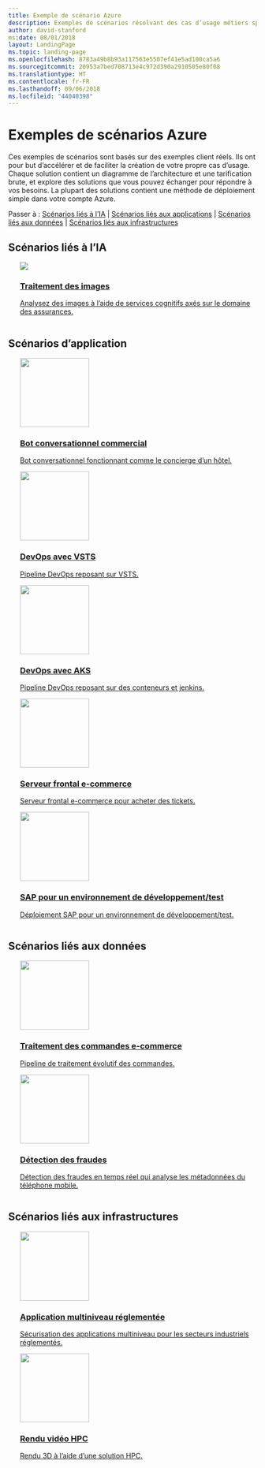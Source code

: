 ```yaml
---
title: Exemple de scénario Azure
description: Exemples de scénarios résolvant des cas d’usage métiers spécifiques
author: david-stanford
ms:date: 08/01/2018
layout: LandingPage
ms.topic: landing-page
ms.openlocfilehash: 8783a49b8b93a117563e5507ef41e5ad100ca5a6
ms.sourcegitcommit: 20953a7bed708713e4c972d390a2910505e80f08
ms.translationtype: HT
ms.contentlocale: fr-FR
ms.lasthandoff: 09/06/2018
ms.locfileid: "44040398"
---
```

# <a name="azure-example-scenarios"></a>Exemples de scénarios Azure

Ces exemples de scénarios sont basés sur des exemples client réels. Ils ont pour but d’accélérer et de faciliter la création de votre propre cas d’usage. Chaque solution contient un diagramme de l’architecture et une tarification brute, et explore des solutions que vous pouvez échanger pour répondre à vos besoins.  La plupart des solutions contient une méthode de déploiement simple dans votre compte Azure.

Passer à : [Scénarios liés à l’IA](#ai-scenarios) | [Scénarios liés aux applications](#application-scenarios) | [Scénarios liés aux données](#data-scenarios) | [Scénarios liés aux infrastructures](#infrastructure-scenarios) 

## <a name="ai-scenarios"></a>Scénarios liés à l’IA

<ul  class="panelContent cardsF">
<!-- SQL Data Warehouse -->
<li style="display: flex; flex-direction: column;">
    <a href="./ai/intelligent-apps-image-processing.md" style="display: flex; flex-direction: column; flex: 1 0 auto;">
        <div class="cardSize" style="flex: 1 0 auto; display: flex;">
            <div class="cardPadding" style="display: flex;">
                <div class="card">
                    <div class="cardImageOuter">
                        <div class="cardImage">
                            <img src="../_images/icons/cognitive.png" />
                        </div>
                    </div>
                    <div class="cardText">
                        <h3>Traitement des images</h3>
                        <p>Analysez des images à l’aide de services cognitifs axés sur le domaine des assurances.</p>
                    </div>
                </div>
            </div>
        </div>
    </a>
</li>
</ul>

## <a name="application-scenarios"></a>Scénarios d’application

<ul  class="panelContent cardsF">
<li style="display: flex; flex-direction: column;">
    <a href="./apps/commerce-chatbot.md" style="display: flex; flex-direction: column; flex: 1 0 auto;">
        <div class="cardSize" style="flex: 1 0 auto; display: flex;">
            <div class="cardPadding" style="display: flex;">
                <div class="card">
                    <div class="cardImageOuter">
                        <div class="cardImage">
                            <img src="../_images/icons/app-service.svg" height="140px" />
                        </div>
                    </div>
                    <div class="cardText">
                        <h3>Bot conversationnel commercial</h3>
                        <p>Bot conversationnel fonctionnant comme le concierge d’un hôtel.</p>
                    </div>
                </div>
            </div>
        </div>
    </a>
</li>
<li style="display: flex; flex-direction: column;">
    <a href="./apps/devops-dotnet-webapp.md" style="display: flex; flex-direction: column; flex: 1 0 auto;">
        <div class="cardSize" style="flex: 1 0 auto; display: flex;">
            <div class="cardPadding" style="display: flex;">
                <div class="card">
                    <div class="cardImageOuter">
                        <div class="cardImage">
                            <img src="../_images/icons/app-service.svg" height="140px" />
                        </div>
                    </div>
                    <div class="cardText">
                        <h3>DevOps avec VSTS</h3>
                        <p>Pipeline DevOps reposant sur VSTS. </p>
                    </div>
                </div>
            </div>
        </div>
    </a>
</li>
<li style="display: flex; flex-direction: column;">
    <a href="./apps/devops-with-aks.md" style="display: flex; flex-direction: column; flex: 1 0 auto;">
        <div class="cardSize" style="flex: 1 0 auto; display: flex;">
            <div class="cardPadding" style="display: flex;">
                <div class="card">
                    <div class="cardImageOuter">
                        <div class="cardImage">
                            <img src="../_images/icons/jenkins.svg" height="140px" />
                        </div>
                    </div>
                    <div class="cardText">
                        <h3>DevOps avec AKS</h3>
                        <p>Pipeline DevOps reposant sur des conteneurs et jenkins.</p>
                    </div>
                </div>
            </div>
        </div>
    </a>
</li>
<li style="display: flex; flex-direction: column;">
    <a href="./apps/ecommerce-scenario.md" style="display: flex; flex-direction: column; flex: 1 0 auto;">
        <div class="cardSize" style="flex: 1 0 auto; display: flex;">
            <div class="cardPadding" style="display: flex;">
                <div class="card">
                    <div class="cardImageOuter">
                        <div class="cardImage">
                            <img src="../_images/icons/app-service.svg" height="140px" />
                        </div>
                    </div>
                    <div class="cardText">
                        <h3>Serveur frontal e-commerce</h3>
                        <p>Serveur frontal e-commerce pour acheter des tickets.</p>
                    </div>
                </div>
            </div>
        </div>
    </a>
</li>
<li style="display: flex; flex-direction: column;">
    <a href="./apps/sap-dev-test.md" style="display: flex; flex-direction: column; flex: 1 0 auto;">
        <div class="cardSize" style="flex: 1 0 auto; display: flex;">
            <div class="cardPadding" style="display: flex;">
                <div class="card">
                    <div class="cardImageOuter">
                        <div class="cardImage">
                            <img src="../_images/icons/sap.svg" height="140px" />
                        </div>
                    </div>
                    <div class="cardText">
                        <h3>SAP pour un environnement de développement/test</h3>
                        <p>Déploiement SAP pour un environnement de développement/test.</p>
                    </div>
                </div>
            </div>
        </div>
    </a>
</li>
</ul>

## <a name="data-scenarios"></a>Scénarios liés aux données

<ul  class="panelContent cardsF">
<li style="display: flex; flex-direction: column;">
    <a href="./data/ecommerce-order-processing.md" style="display: flex; flex-direction: column; flex: 1 0 auto;">
        <div class="cardSize" style="flex: 1 0 auto; display: flex;">
            <div class="cardPadding" style="display: flex;">
                <div class="card">
                    <div class="cardImageOuter">
                        <div class="cardImage">
                            <img src="../_images/icons/data-guide.svg" height="140px" />
                        </div>
                    </div>
                    <div class="cardText">
                        <h3>Traitement des commandes e-commerce</h3>
                        <p>Pipeline de traitement évolutif des commandes.</p>
                    </div>
                </div>
            </div>
        </div>
    </a>
</li>
<!-- ExpressRoute -->
<li style="display: flex; flex-direction: column;">
    <a href="./data/fraud-detection.md" style="display: flex; flex-direction: column; flex: 1 0 auto;">
        <div class="cardSize" style="flex: 1 0 auto; display: flex;">
            <div class="cardPadding" style="display: flex;">
                <div class="card">
                    <div class="cardImageOuter">
                        <div class="cardImage">
                            <img src="../_images/icons/data-guide.svg" height="140px" />
                        </div>
                    </div>
                    <div class="cardText">
                        <h3>Détection des fraudes</h3>
                        <p>Détection des fraudes en temps réel qui analyse les métadonnées du téléphone mobile.</p>
                    </div>
                </div>
            </div>
        </div>
    </a>
</li>
</ul>

## <a name="infrastructure-scenarios"></a>Scénarios liés aux infrastructures

<ul class="panelContent cardsF">
<!-- Azure AD -->
<li style="display: flex; flex-direction: column;">
    <a href="./infrastructure/regulated-multitier-app.md" style="display: flex; flex-direction: column; flex: 1 0 auto;">
        <div class="cardSize" style="flex: 1 0 auto; display: flex;">
            <div class="cardPadding" style="display: flex;">
                <div class="card">
                    <div class="cardImageOuter">
                        <div class="cardImage">
                            <img src="../_images/icons/windows.svg" height="140px" />
                        </div>
                    </div>
                    <div class="cardText">
                        <h3>Application multiniveau réglementée</h3>
                        <p>Sécurisation des applications multiniveau pour les secteurs industriels réglementés.</p>
                    </div>
                </div>
            </div>
        </div>
    </a>
</li>
<li style="display: flex; flex-direction: column;">
    <a href="./infrastructure/video-rendering.md" style="display: flex; flex-direction: column; flex: 1 0 auto;">
        <div class="cardSize" style="flex: 1 0 auto; display: flex;">
            <div class="cardPadding" style="display: flex;">
                <div class="card">
                    <div class="cardImageOuter">
                        <div class="cardImage">
                            <img src="../_images/icons/linux-penguin.svg" height="140px" />
                        </div>
                    </div>
                    <div class="cardText">
                        <h3>Rendu vidéo HPC</h3>
                        <p>Rendu 3D à l’aide d’une solution HPC.</p>
                    </div>
                </div>
            </div>
        </div>
    </a>
</li>
</ul>